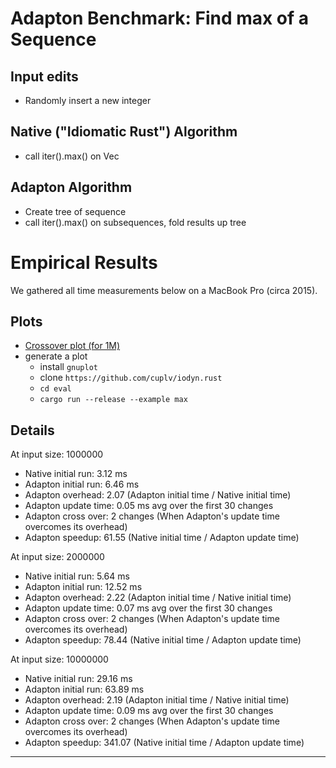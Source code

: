 Adapton Benchmark: Find max of a Sequence
============================================

Input edits
-----------
 - Randomly insert a new integer

Native ("Idiomatic Rust") Algorithm
-------------------------------------
 - call iter().max() on Vec

Adapton Algorithm
-------------------
 - Create tree of sequence
 - call iter().max() on subsequences, fold results up tree

Empirical Results
=================

We gathered all time measurements below on a MacBook Pro (circa 2015).

Plots
------

- [Crossover plot (for 1M)](default.pdf)
- generate a plot
  - install `gnuplot`
  - clone `https://github.com/cuplv/iodyn.rust`
  - `cd eval`
  - `cargo run --release --example max`

Details
------------

At input size: 1000000
 - Native initial run: 3.12 ms
 - Adapton initial run: 6.46 ms
 - Adapton overhead: 2.07 (Adapton initial time / Native initial time)
 - Adapton update time: 0.05 ms avg over the first 30 changes
 - Adapton cross over: 2 changes  (When Adapton's update time overcomes its overhead)
 - Adapton speedup: 61.55 (Native initial time / Adapton update time)

At input size: 2000000
 - Native initial run: 5.64 ms
 - Adapton initial run: 12.52 ms
 - Adapton overhead: 2.22 (Adapton initial time / Native initial time)
 - Adapton update time: 0.07 ms avg over the first 30 changes
 - Adapton cross over: 2 changes  (When Adapton's update time overcomes its overhead)
 - Adapton speedup: 78.44 (Native initial time / Adapton update time)

At input size: 10000000
 - Native initial run: 29.16 ms
 - Adapton initial run: 63.89 ms
 - Adapton overhead: 2.19 (Adapton initial time / Native initial time)
 - Adapton update time: 0.09 ms avg over the first 30 changes
 - Adapton cross over: 2 changes  (When Adapton's update time overcomes its overhead)
 - Adapton speedup: 341.07 (Native initial time / Adapton update time)

------------


